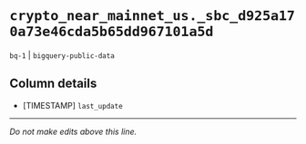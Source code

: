 # `crypto_near_mainnet_us._sbc_d925a170a73e46cda5b65dd967101a5d`
`bq-1` | `bigquery-public-data`

## Column details
* [TIMESTAMP] `last_update`

-------------------------------------------------------------------------------
*Do not make edits above this line.*
